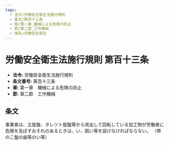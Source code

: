 ```yaml
---
tags:
  - 法令/労働安全衛生法施行規則
  - 条文/第百十三条
  - 章/第一章_機械による危険の防止
  - 節/第二節_工作機械
  - 体系/労働安全衛生
---
```

# 労働安全衛生法施行規則 第百十三条

- **法令:** 労働安全衛生法施行規則
- **条文番号:** 第百十三条
- **章:** 第一章　機械による危険の防止
- **節:** 第二節　工作機械

## 条文
事業者は、立旋盤、タレツト旋盤等から突出して回転している加工物が労働者に危険を及ぼすおそれのあるときは、い、囲い等を設けなければならない。
（帯のこ盤の歯等のい等）


